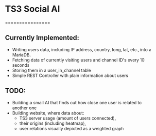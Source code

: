 # TS3 Social AI
================

## Currently Implemented:

- Writing users data, including IP address, country, long, lat, etc., into a MariaDB.
- Fetching data of currently visiting users and channel ID's every 10 seconds
- Storing them in a user_in_channel table
- Simple REST Controller with plain information about users

## TODO:

- Building a small AI that finds out how close one user is related to another one
- Building website, where data about:
    - TS3 server usage (amount of users connected),
    - their origins (including heatmap),
    - user relations visually depicted as a weighted graph
    